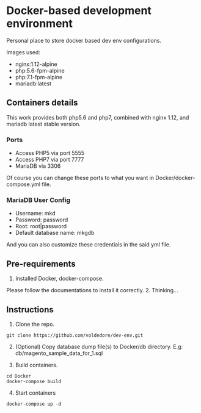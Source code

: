 # Docker-based development environment

Personal place to store docker based dev env configurations.

Images used:

* nginx:1.12-alpine
* php:5.6-fpm-alpine
* php:7.1-fpm-alpine
* mariadb:latest

## Containers details

This work provides both php5.6 and php7, combined with nginx 1.12, and mariadb latest stable version.

### Ports

* Access PHP5 via port 5555
* Access PHP7 via port 7777
* MariaDB via 3306

Of course you can change these ports to what you want in Docker/docker-compose.yml file.

### MariaDB User Config

* Username: mkd
* Password: password
* Root: root|password
* Default database name: mkgdb

And you can also customize these credentials in the said yml file.


## Pre-requirements

1. Installed Docker, docker-compose.

  Please follow the documentations to install it correctly.
2. Thinking...

## Instructions

1. Clone the repo.

  ```
  git clone https://github.com/voldedore/dev-env.git
  ```

2. (Optional) Copy database dump file(s) to Docker/db directory. E.g: db/magento_sample_data_for_1.sql

3. Build containers.

  ```
  cd Docker
  docker-compose build
  ```

4. Start containers

  ```
  docker-compose up -d
  ```
